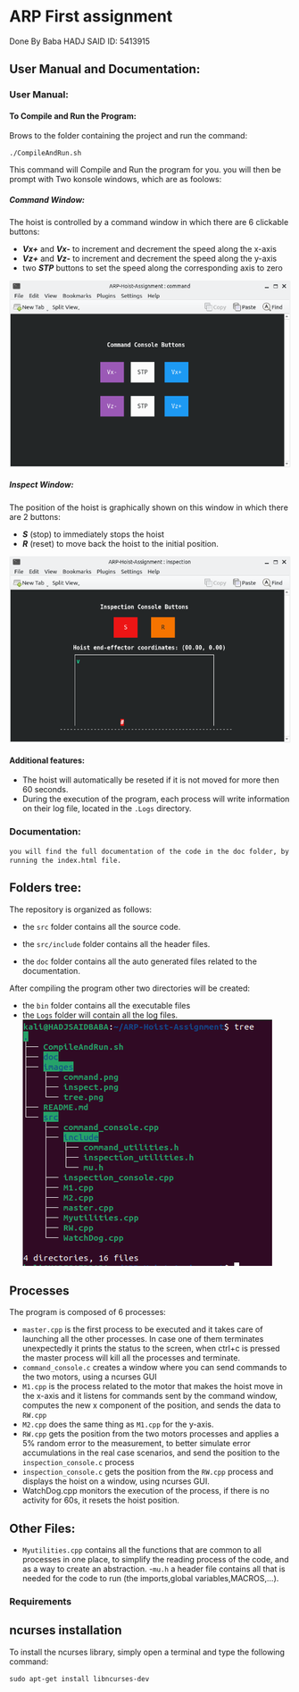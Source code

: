 # ARP First assignment
Done By Baba HADJ SAID ID: 5413915
## User Manual and Documentation:
### User Manual:
#### To Compile and Run the Program:
Brows to the folder containing the project and run the command: 
```console
./CompileAndRun.sh 
```
This command will Compile and Run the program for you.
you will then be prompt with Two konsole windows, which are as foolows:
##### Command Window:
The hoist is controlled by a command window in which there are 6 clickable buttons:

- **_Vx+_** and **_Vx-_** to increment and decrement the speed along the x-axis
- **_Vz+_** and **_Vz-_** to increment and decrement the speed along the y-axis
- two **_STP_** buttons to set the speed along the corresponding axis to zero

![plot](./images/command.png)

##### Inspect Window:
The position of the hoist is graphically shown on this window in which there are 2 buttons:

- **_S_** (stop) to immediately stops the hoist
- **_R_** (reset) to move back the hoist to the initial position.

![plot](./images/inspect.png)
#### Additional features:
- The hoist will automatically be reseted if it is not moved for more then 60 seconds.
- During the execution of the program, each process will write information on their log file, located in the `.Logs` directory.
### Documentation:
    you will find the full documentation of the code in the doc folder, by running the index.html file.
## Folders tree:

The repository is organized as follows:
- the `src` folder contains all the source code.

- the `src/include` folder contains all the header files.

- the `doc` folder contains all the auto generated files related to the documentation.

After compiling the program other two directories will be created:

- the `bin` folder contains all the executable files
- the `Logs` folder will contain all the log files.
![plot](./images/tree.png)
## Processes
The program is composed of 6 processes:
- `master.cpp` is the first process to be executed and it takes care of launching all the other processes. In case one of them terminates unexpectedly it prints the status to the screen, when ctrl+c is pressed the master process will kill all the processes and terminate.
- `command_console.c` creates a window where you can send commands to the two motors, using a ncurses GUI
- `M1.cpp` is the process related to the motor that makes the hoist move in the x-axis and it listens for commands sent by the command window, computes the new x component of the position, and sends the data to `RW.cpp`
- `M2.cpp` does the same thing as `M1.cpp` for the y-axis.
- `RW.cpp` gets the position from the two motors processes and applies a 5% random error to the measurement, to better simulate error accumulations in the real case scenarios, and send the position to the `inspection_console.c` process
- `inspection_console.c` gets the position from the `RW.cpp` process and displays the hoist on a window, using ncurses GUI. 
- WatchDog.cpp monitors the execution of the process, if there is no activity for 60s, it resets the hoist position.
## Other Files:
- `Myutilities.cpp` contains all the functions that are common to all processes in one place, to simplify the reading process of the code, and as a way to create an abstraction.
-`mu.h` a header file contains all that is needed for the code to run (the imports,global variables,MACROS,...).
### Requirements
## ncurses installation
To install the ncurses library, simply open a terminal and type the following command:
```console
sudo apt-get install libncurses-dev
```